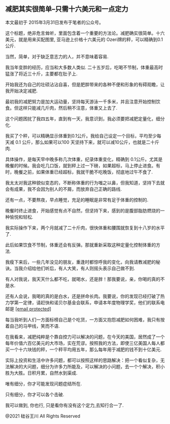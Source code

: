 ## 减肥其实很简单–只需十六美元和一点定力

本文最初于 2015年3月31日发布于笔者的公众号。

这个标题，绝非危言耸听，里面包含着一个重要的方法论。减肥确实很简单。十六美元，就是用来买配图里, 亚马逊上价格十六美元的
Ozeri牌的秤，可以精确到0.1公斤.

当然，简单，对于缺乏意志力的人，并不意味着容易.

我当年变胖的经历，应当和大多数人类似. 二十五岁后，吃喝不节制，体重最高时猛涨了将近三十斤，主要都在肚子上.

开始我还为自己的壮硕沾沾自喜，但是肥胖带来的各种不便和形象的有碍观瞻，让我开始决定减肥.

最初我的减肥努力是加大运动量，坚持每天游泳一千多米，并且注意开始控制饮食。但这样只能减几斤肉，然后稍不注意，体重又上去了.

这个问题困扰了我四五年，直到有一天，我意识到，我必须要把减肥定量化，细分化.

我买了个秤，可以精确显示体重到0.1公斤。我给自己设定一个目标，平均至少每天减 0.1 公斤，那么如果可以100
天坚持下来，就可以减10公斤，也就是二十斤肉.

具体操作，是每天早中晚多称几次体重，纪录体重变化，精确到
0.1公斤。尤其是晚餐的时候。我会吃几口饭，就到秤上过一下磅，如果超标，马上停止进食。有时，晚餐之前，如果体重已经超标，我就干脆不吃晚饭，彻底地过午不食了.

我太太对我这种貌似变态的，不断称体重的行为嗤之以鼻，但我知道，坚持下去就会有成果，我不会因为别人的不屑，而放弃自己正确的路线.

还有一点，不要熬夜，早点睡觉，充足的睡眠是非常有足于体重的控制的.

晚餐时终止进食，开始感觉有点不自然，但坚持下来，感到的是腹部脂肪燃烧的一种愉悦和轻松.

我实际操作下来，两个月就减了二十斤肉，很快体重和腰围就恢复到十八岁的水平了.

此后如果饮食不节制，体重还会有反弹。那就重新采取这种定量化控制体重的方法.

我瘦下来后，一些几年没见的朋友，重逢时都惊呼我的变化，向我请教减肥的秘诀。当我介绍给他们听后，有人大笑，有人则摇头表示自己做不到.

有人对我说，我天天什么都不吃，就喝水，还是胖！那我要说，亲，你喝的真的不是水.

还有人会说，我喝的真的是白水，还是拼命长肉。我要说，你的发现已经打破了热力学第一定律，请赶快和诺贝尔基金会联系，申请本年度物理学奖，他们的联系电邮是 <a href="/cdn-cgi/l/email-protection" class="__cf_email__" data-cfemail="c6afa8a0a986a8a9a4a3aaaba3a2afa7e8b5a3">[email&#160;protected]</a>

每当我听到人们一方面标榜自己是个吃货，一方面又抱怨减肥如何困难，我只有按着自己的马甲线，笑而不语.

在我看来，减肥纯粹是个靠自控力可以解决的问题，在今天的美国，居然成了一个每年价值六百亿美元的大市场，实在荒谬。按照我的方法，即使三亿美国人每人都买一个十六块钱的秤，一个秤平均用五年，那么每年用于减肥的钱不到十亿美元.

实际上投资和生活中许多问题，都可以按照这样的思路解决：把一个看似复杂，无法解决的大问题，细分为许多力所能及，可以解决的小问题，去一个个解决，积小胜为大胜。日积月累，自然水到渠成.

唯有细分，你才可能发现问题症结所在.

只有细分，你才可以各个击破.

我可以做到, 你也行, 只是看你有没有这个定力,去知行合一了.

@2021 硅谷王川 All Rights Reserved

